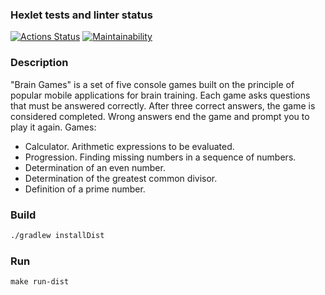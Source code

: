### Hexlet tests and linter status

[![Actions Status](https://github.com/AlexSekret/java-project-61/actions/workflows/hexlet-check.yml/badge.svg)](https://github.com/AlexSekret/java-project-61/actions)
[![Maintainability](https://api.codeclimate.com/v1/badges/e1c8bcb3691174392c8e/maintainability)](https://codeclimate.com/github/AlexSekret/java-project-61/maintainability)

### Description

"Brain Games" is a set of five console games built on the principle of popular mobile applications for brain training.
Each game asks questions that must be answered correctly. After three correct answers, the game is considered completed.
Wrong answers end the game and prompt you to play it again.
Games:

- Calculator. Arithmetic expressions to be evaluated.
- Progression. Finding missing numbers in a sequence of numbers.
- Determination of an even number.
- Determination of the greatest common divisor.
- Definition of a prime number.

### Build

```zsh
./gradlew installDist
```

### Run

```zch
make run-dist
```
